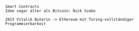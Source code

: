 	Smart Contracts
	Idee sogar älter als Bitcoin: Nick Szabo
	
	2013 Vitalik Buterin -> Ethereum mit Turing-vollständiger Programmierbarkeit

